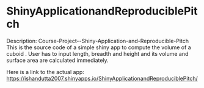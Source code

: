 # ShinyApplicationandReproduciblePitch

Description:
Course-Project--Shiny-Application-and-Reproducible-Pitch
This is the source code of a simple shiny app to compute the volume of a cuboid .
User has to input length, breadth and height and its
volume and surface area are calculated immediately.

Here is a link to the actual app:
https://ishandutta2007.shinyapps.io/ShinyApplicationandReproduciblePitch/
